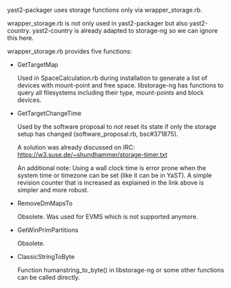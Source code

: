 
yast2-packager uses storage functions only via wrapper_storage.rb.

wrapper_storage.rb is not only used in yast2-packager but also yast2-country.
yast2-country is already adapted to storage-ng so we can ignore this here.

wrapper_storage.rb provides five functions:

- GetTargetMap

  Used in SpaceCalculation.rb during installation to generate a list of
  devices with mount-point and free space. libstorage-ng has functions to
  query all filesystems including their type, mount-points and block devices.


- GetTargetChangeTime

  Used by the software proposal to not reset its state if only the storage
  setup has changed (software_proposal.rb, bsc#371875).

  A solution was already discussed on IRC:
  https://w3.suse.de/~shundhammer/storage-timer.txt

  An additional note: Using a wall clock time is error prone when the system
  time or timezone can be set (like it can be in YaST). A simple revision
  counter that is increased as explained in the link above is simpler and more
  robust.


- RemoveDmMapsTo

  Obsolete. Was used for EVMS which is not supported anymore.


- GetWinPrimPartitions

  Obsolete.


- ClassicStringToByte

  Function humanstring_to_byte() in libstorage-ng or some other functions can
  be called directly.

